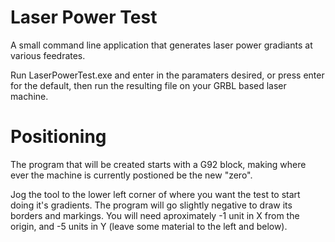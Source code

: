 # Laser Power Test
A small command line application that generates laser power gradiants at various feedrates.

Run LaserPowerTest.exe and enter in the paramaters desired, or press enter for the default, then run the resulting file on your GRBL based laser machine.

# Positioning
The program that will be created starts with a G92 block, making where ever the machine is currently postioned be the new "zero".

Jog the tool to the lower left corner of where you want the test to start doing it's gradients. The program will go slightly negative to draw its borders and markings. You will need aproximately -1 unit in X from the origin, and -5 units in Y (leave some material to the left and below).
